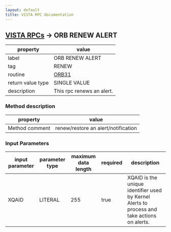 ```yaml
---
layout: default
title: VISTA RPC documentation
---
```




## [VISTA RPCs](TableOfContent.md) &#8594; ORB RENEW ALERT 

 property | value 
--- | --- 
 label | ORB RENEW ALERT
 tag | RENEW
 routine | [ORB31](http://code.osehra.org/dox/Routine_ORB31_source.html)
 return value type | SINGLE VALUE
 description | This rpc renews an alert.


### Method description

 property | value 
--- | --- 
 Method comment | renew/restore an alert/notification

### Input Parameters

| input parameter | parameter type | maximum data length | required | description | 
| --- | --- | --- | --- | --- | 
| XQAID | LITERAL | 255 | true | XQAID is the unique identifier used by Kernel Alerts to process and take actions on alerts. | 